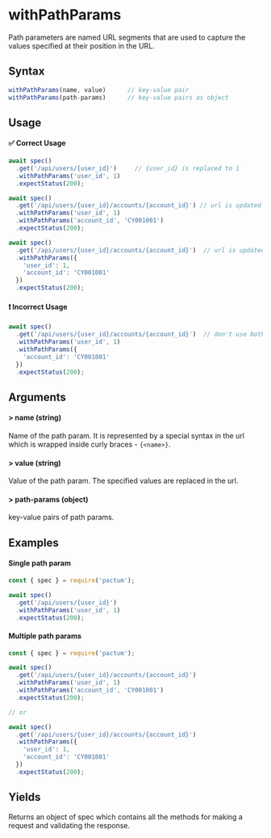 # withPathParams

Path parameters are named URL segments that are used to capture the values specified at their position in the URL.

## Syntax

```js
withPathParams(name, value)      // key-value pair
withPathParams(path-params)      // key-value pairs as object
```

## Usage

#### ✅  Correct Usage

```js
await spec()
  .get('/api/users/{user_id}')     // {user_id} is replaced to 1
  .withPathParams('user_id', 1)
  .expectStatus(200);

await spec()
  .get('/api/users/{user_id}/accounts/{account_id}') // url is updated to '/api/users/1/accounts/CY001001'
  .withPathParams('user_id', 1)
  .withPathParams('account_id', 'CY001001')
  .expectStatus(200);

await spec()
  .get('/api/users/{user_id}/accounts/{account_id}')  // url is updated to '/api/users/1/accounts/CY001001'
  .withPathParams({
    'user_id': 1,
    'account_id': 'CY001001'
  })
  .expectStatus(200);
```

#### ❗ Incorrect Usage

```js
await spec()
  .get('/api/users/{user_id}/accounts/{account_id}')  // don't use both overridden methods in same spec
  .withPathParams('user_id', 1)
  .withPathParams({
    'account_id': 'CY001001'
  })
  .expectStatus(200);
```

## Arguments

#### > name (string)

Name of the path param. It is represented by a special syntax in the url which is wrapped inside curly braces - `{<name>}`.

#### > value (string)

Value of the path param. The specified values are replaced in the url.

#### > path-params (object)

key-value pairs of path params. 

## Examples

#### Single path param

```js
const { spec } = require('pactum');

await spec()
  .get('/api/users/{user_id}')
  .withPathParams('user_id', 1)
  .expectStatus(200);
```

#### Multiple path params

```js
const { spec } = require('pactum');

await spec()
  .get('/api/users/{user_id}/accounts/{account_id}')
  .withPathParams('user_id', 1)
  .withPathParams('account_id', 'CY001001')
  .expectStatus(200);

// or

await spec()
  .get('/api/users/{user_id}/accounts/{account_id}')
  .withPathParams({
    'user_id': 1,
    'account_id': 'CY001001'
  })
  .expectStatus(200);
```

## Yields

Returns an object of spec which contains all the methods for making a request and validating the response.